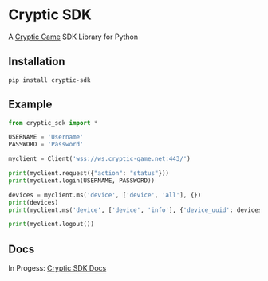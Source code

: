 # Cryptic SDK
A [Cryptic Game](https://github.com/cryptic-game/cryptic) SDK Library for Python
## Installation
```pip install cryptic-sdk```
## Example

```python
from cryptic_sdk import *

USERNAME = 'Username'
PASSWORD = 'Password'

myclient = Client('wss://ws.cryptic-game.net:443/')

print(myclient.request({"action": "status"}))
print(myclient.login(USERNAME, PASSWORD))

devices = myclient.ms('device', ['device', 'all'], {})
print(devices)
print(myclient.ms('device', ['device', 'info'], {'device_uuid': devices['devices'][0]['uuid']}))

print(myclient.logout())


```
## Docs
In Progess:
[Cryptic SDK Docs](https://cryptic-sdk.readthedocs.io/en/latest/)
